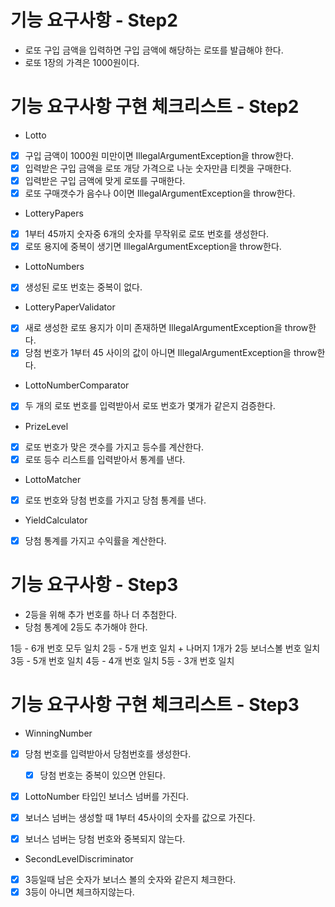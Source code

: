 # 기능 요구사항 - Step2

* 로또 구입 금액을 입력하면 구입 금액에 해당하는 로또를 발급해야 한다.
* 로또 1장의 가격은 1000원이다.

# 기능 요구사항 구현 체크리스트 - Step2

* Lotto

- [x] 구입 금액이 1000원 미만이면 IllegalArgumentException을 throw한다.
- [x] 입력받은 구입 금액을 로또 개당 가격으로 나눈 숫자만큼 티켓을 구매한다.
- [x] 입력받은 구입 금액에 맞게 로또를 구매한다.
- [x] 로또 구매갯수가 음수나 0이면 IllegalArgumentException을 throw한다.

* LotteryPapers

- [x] 1부터 45까지 숫자중 6개의 숫자를 무작위로 로또 번호를 생성한다.
- [x] 로또 용지에 중복이 생기면 IllegalArgumentException을 throw한다.

* LottoNumbers

- [x] 생성된 로또 번호는 중복이 없다.

* LotteryPaperValidator

- [x] 새로 생성한 로또 용지가 이미 존재하면 IllegalArgumentException을 throw한다.
- [x] 당첨 번호가 1부터 45 사이의 값이 아니면 IllegalArgumentException을 throw한다.

* LottoNumberComparator

- [x] 두 개의 로또 번호를 입력받아서 로또 번호가 몇개가 같은지 검증한다.

* PrizeLevel

- [x] 로또 번호가 맞은 갯수를 가지고 등수를 계산한다.
- [x] 로또 등수 리스트를 입력받아서 통계를 낸다.

* LottoMatcher

- [x] 로또 번호와 당첨 번호를 가지고 당첨 통계를 낸다.

* YieldCalculator

- [x] 당첨 통계를 가지고 수익률을 계산한다.

# 기능 요구사항 - Step3

* 2등을 위해 추가 번호를 하나 더 추첨한다.
* 당첨 통계에 2등도 추가해야 한다.

1등 - 6개 번호 모두 일치
2등 - 5개 번호 일치 + 나머지 1개가 2등 보너스볼 번호 일치
3등 - 5개 번호 일치
4등 - 4개 번호 일치
5등 - 3개 번호 일치

# 기능 요구사항 구현 체크리스트 - Step3

* WinningNumber

- [x] 당첨 번호를 입력받아서 당첨번호를 생성한다.
    - [x] 당첨 번호는 중복이 있으면 안된다.
- [x] LottoNumber 타입인 보너스 넘버를 가진다.
- [x] 보너스 넘버는 생성할 때 1부터 45사이의 숫자를 값으로 가진다.
- [x] 보너스 넘버는 당첨 번호와 중복되지 않는다.


* SecondLevelDiscriminator

- [x] 3등일때 남은 숫자가 보너스 볼의 숫자와 같은지 체크한다.
- [x] 3등이 아니면 체크하지않는다.
